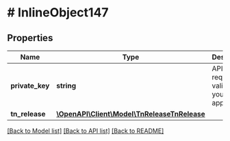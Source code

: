 # # InlineObject147

## Properties

Name | Type | Description | Notes
------------ | ------------- | ------------- | -------------
**private_key** | **string** | API key required to validate your application |
**tn_release** | [**\OpenAPI\Client\Model\TnReleaseTnRelease**](TnReleaseTnRelease.md) |  |

[[Back to Model list]](../../README.md#models) [[Back to API list]](../../README.md#endpoints) [[Back to README]](../../README.md)
